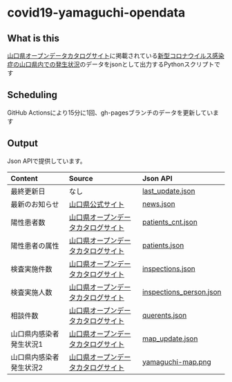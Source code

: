 # covid19-yamaguchi-opendata

## What is this

[山口県オープンデータカタログサイト](https://yamaguchi-opendata.jp/www/index.html)に掲載されている[新型コロナウイルス感染症の山口県内での発生状況](https://yamaguchi-opendata.jp/ckan/dataset/f6e5cff9-ae43-4cd9-a398-085187277edf)のデータをjsonとして出力するPythonスクリプトです

## Scheduling

GitHub Actionsにより15分に1回、gh-pagesブランチのデータを更新しています

## Output

Json APIで提供しています。

|Content|Source|Json API|
|:---|:---|:---|
|最終更新日|なし|[last_update.json](https://nishidayoshikatsu.github.io/covid19-yamaguchi-opendata/last_update.json)|
|最新のお知らせ|[山口県公式サイト](https://www.pref.yamaguchi.lg.jp/cms/a15200/kansensyou/202004240001.html)|[news.json](https://nishidayoshikatsu.github.io/covid19-yamaguchi-opendata/news.json)|
|陽性患者数|[山口県オープンデータカタログサイト](https://yamaguchi-opendata.jp/ckan/dataset/350001-covid19/resource/f56e6552-4c5d-4ec6-91c0-090f553e0aea)|[patients_cnt.json](https://nishidayoshikatsu.github.io/covid19-yamaguchi-opendata/patients_cnt.json)|
|陽性患者の属性|[山口県オープンデータカタログサイト](https://yamaguchi-opendata.jp/ckan/dataset/350001-covid19/resource/f56e6552-4c5d-4ec6-91c0-090f553e0aea)|[patients.json](https://nishidayoshikatsu.github.io/covid19-yamaguchi-opendata/patients.json)|
|検査実施件数|[山口県オープンデータカタログサイト](https://yamaguchi-opendata.jp/ckan/dataset/350001-covid19/resource/21b7caeb-05b2-401b-8245-28757de8f444)|[inspections.json](https://nishidayoshikatsu.github.io/covid19-yamaguchi-opendata/inspections.json)||検査陽性者の状況|[山口県オープンデータカタログサイト](https://yamaguchi-opendata.jp/ckan/dataset/350001-covid19/resource/1a5f9bca-3216-45df-8a99-5c591df8f628)|[hospitalizations.json](https://nishidayoshikatsu.github.io/covid19-yamaguchi-opendata/hospitalizations.json)|
|検査実施人数|[山口県オープンデータカタログサイト](https://yamaguchi-opendata.jp/ckan/dataset/350001-covid19/resource/21b7caeb-05b2-401b-8245-28757de8f444)|[inspections_person.json](https://nishidayoshikatsu.github.io/covid19-yamaguchi-opendata/inspections_person.json)|
|相談件数|[山口県オープンデータカタログサイト](https://yamaguchi-opendata.jp/ckan/dataset/350001-covid19/resource/7f2f7b7c-48de-4c41-86ae-bef45da8aeaa)|[querents.json](https://nishidayoshikatsu.github.io/covid19-yamaguchi-opendata/querents.json)|
|山口県内感染者発生状況1|[山口県オープンデータカタログサイト](https://yamaguchi-opendata.jp/ckan/dataset/350001-covid19/resource/f56e6552-4c5d-4ec6-91c0-090f553e0aea)|[map_update.json](https://nishidayoshikatsu.github.io/covid19-yamaguchi-opendata/map_update.json)|
|山口県内感染者発生状況2|[山口県オープンデータカタログサイト](https://yamaguchi-opendata.jp/ckan/dataset/350001-covid19/resource/f56e6552-4c5d-4ec6-91c0-090f553e0aea)|[yamaguchi-map.png](https://nishidayoshikatsu.github.io/covid19-yamaguchi-opendata/yamaguchi-map.png)|